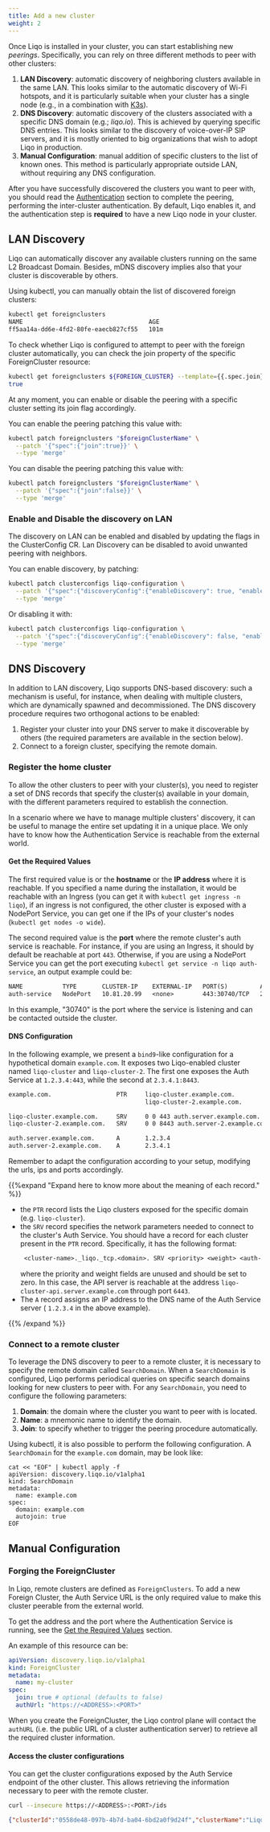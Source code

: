 ```yaml
---
title: Add a new cluster
weight: 2
---
```


Once Liqo is installed in your cluster, you can start establishing new *peerings*.
Specifically, you can rely on three different methods to peer with other clusters:

1. **LAN Discovery**: automatic discovery of neighboring clusters available in the same LAN. This looks similar to the 
automatic discovery of Wi-Fi hotspots, and it is particularly suitable when your cluster has a single node 
(e.g., in a combination with [K3s](https://k3s.io)).
2. **DNS Discovery**: automatic discovery of the clusters associated with a specific DNS domain (e.g.; *liqo.io*). 
This is achieved by querying specific DNS entries. This looks similar to the discovery of voice-over-IP SIP servers, and 
it is mostly oriented to big organizations that wish to adopt Liqo in production.
3. **Manual Configuration**: manual addition of specific clusters to the list of known ones. This method is particularly
appropriate outside LAN, without requiring any DNS configuration.

After you have successfully discovered the clusters you want to peer with, you should read the 
[Authentication](../authentication) section to complete the peering, performing the inter-cluster authentication. 
By default, Liqo enables it, and the authentication step is **required** to have a new Liqo node in your cluster.

## LAN Discovery

Liqo can automatically discover any available clusters running on the same L2 Broadcast Domain. Besides, mDNS discovery 
implies also that your cluster is discoverable by others.

Using kubectl, you can manually obtain the list of discovered foreign clusters:

```bash
kubectl get foreignclusters
NAME                                   AGE
ff5aa14a-dd6e-4fd2-80fe-eaecb827cf55   101m
```

To check whether Liqo is configured to attempt to peer with the foreign cluster automatically, you can check the join 
property of the specific ForeignCluster resource:

```bash
kubectl get foreignclusters ${FOREIGN_CLUSTER} --template={{.spec.join}}
true
```

At any moment, you can enable or disable the peering with a specific cluster setting its join flag accordingly.

You can enable the peering patching this value with:
```bash
kubectl patch foreignclusters "$foreignClusterName" \
  --patch '{"spec":{"join":true}}' \
  --type 'merge'
```

You can disable the peering patching this value with:
```bash
kubectl patch foreignclusters "$foreignClusterName" \
  --patch '{"spec":{"join":false}}' \
  --type 'merge'
```

### Enable and Disable the discovery on LAN

The discovery on LAN can be enabled and disabled by updating the flags in the ClusterConfig CR. Lan Discovery can be disabled to avoid unwanted peering with neighbors.

You can enable discovery, by patching:
```bash
kubectl patch clusterconfigs liqo-configuration \
  --patch '{"spec":{"discoveryConfig":{"enableDiscovery": true, "enableAdvertisement": true}}}' \
  --type 'merge'
```

Or disabling it with:
```bash
kubectl patch clusterconfigs liqo-configuration \
  --patch '{"spec":{"discoveryConfig":{"enableDiscovery": false, "enableAdvertisement": false}}}' \
  --type 'merge'
```

## DNS Discovery

In addition to LAN discovery, Liqo supports DNS-based discovery: such a mechanism is useful, for instance, when dealing with multiple clusters, which are dynamically spawned and decommissioned.
The DNS discovery procedure requires two orthogonal actions to be enabled:

1. Register your cluster into your DNS server to make it discoverable by others (the required parameters are available in the section below).
2. Connect to a foreign cluster, specifying the remote domain.

### Register the home cluster

To allow the other clusters to peer with your cluster(s), you need to register a set of DNS records that specify the cluster(s) available in your domain, with the different parameters required to establish the connection.

In a scenario where we have to manage multiple clusters' discovery, it can be useful to manage the entire set updating it in a unique place.
We only have to know how the Authentication Service is reachable from the external world.

#### Get the Required Values

The first required value is or the __hostname__ or the __IP address__ where it is reachable.
If you specified a name during the installation, it would be reachable with an Ingress (you can get it with `kubectl get ingress -n liqo`),
if an ingress is not configured, the other cluster is exposed with a NodePort Service, you can get one if the IPs of your cluster's nodes (`kubectl get nodes -o wide`).

The second required value is the __port__ where the remote cluster's auth service is reachable. For instance, if you are using an Ingress, it should by default be reachable at port `443`. Otherwise, if you are using a NodePort Service you can get the port executing `kubectl get service -n liqo auth-service`, an output example could be:

```txt
NAME           TYPE       CLUSTER-IP    EXTERNAL-IP   PORT(S)         AGE
auth-service   NodePort   10.81.20.99   <none>        443:30740/TCP   2m7s
```

In this example, "30740" is the port where the service is listening and can be contacted outside the cluster.

#### DNS Configuration

In the following example, we present a `bind9`-like configuration for a hypothetical domain `example.com`. It exposes two Liqo-enabled cluster named `liqo-cluster` and `liqo-cluster-2`. The first one exposes the Auth Service at `1.2.3.4:443`, while the second at `2.3.4.1:8443`.

```txt
example.com.                  PTR     liqo-cluster.example.com.
                                      liqo-cluster-2.example.com.

liqo-cluster.example.com.     SRV     0 0 443 auth.server.example.com.
liqo-cluster-2.example.com.   SRV     0 0 8443 auth.server-2.example.com.

auth.server.example.com.      A       1.2.3.4
auth.server-2.example.com.    A       2.3.4.1
```

Remember to adapt the configuration according to your setup, modifying the urls, ips and ports accordingly.

{{%expand "Expand here to know more about the meaning of each record." %}}

* the `PTR` record lists the Liqo clusters exposed for the specific domain (e.g. `liqo-cluster`).
* the `SRV` record specifies the network parameters needed to connect to the cluster's Auth Service. You should have a record for each cluster present in the `PTR` record.
  Specifically, it has the following format:
  ```txt
   <cluster-name>._liqo._tcp.<domain>. SRV <priority> <weight> <auth-server-port> <auth-server-name>.
  ```
  where the priority and weight fields are unused and should be set to zero. In this case, the API server is reachable at the address `liqo-cluster-api.server.example.com` through port `6443`.
* The `A` record assigns an IP address to the DNS name of the Auth Service server ( `1.2.3.4` in the above example).

{{% /expand %}}

### Connect to a remote cluster

To leverage the DNS discovery to peer to a remote cluster, it is necessary to specify the remote domain called `SearchDomain`. When a `SearchDomain` is configured, Liqo performs periodical queries on specific search domains looking for new clusters to peer with.
For any `SearchDomain`, you need to configure the following parameters:

1. **Domain**: the domain where the cluster you want to peer with is located.
2. **Name**: a mnemonic name to identify the domain.
3. **Join**: to specify whether to trigger the peering procedure automatically.

Using kubectl, it is also possible to perform the following configuration. A `SearchDomain` for the `example.com` domain, may be look like:

```
cat << "EOF" | kubectl apply -f
apiVersion: discovery.liqo.io/v1alpha1
kind: SearchDomain
metadata:
  name: example.com
spec:
  domain: example.com
  autojoin: true
EOF
```

## Manual Configuration

### Forging the ForeignCluster

In Liqo, remote clusters are defined as `ForeignClusters`.
To add a new Foreign Cluster, the Auth Service URL is the only required value to make this cluster peerable from the external world.

To get the address and the port where the Authentication Service is running, see the [Get the Required Values](#get-the-required-values) section.

An example of this resource can be:

```yaml
apiVersion: discovery.liqo.io/v1alpha1
kind: ForeignCluster
metadata:
  name: my-cluster
spec:
  join: true # optional (defaults to false)
  authUrl: "https://<ADDRESS>:<PORT>"
```

When you create the ForeignCluster, the Liqo control plane will contact the `authURL` (i.e. the public URL of a cluster authentication server) to retrieve all the required cluster information.

#### Access the cluster configurations

You can get the cluster configurations exposed by the Auth Service endpoint of the other cluster. This allows retrieving the information necessary to peer with the remote cluster.

```bash
curl --insecure https://<ADDRESS>:<PORT>/ids
```

```json
{"clusterId":"0558de48-097b-4b7d-ba04-6bd2a0f9d24f","clusterName":"LiqoCluster0692","guestNamespace":"liqo"}
```
